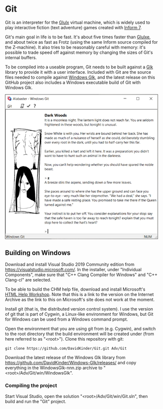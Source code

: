 # Git

Git is an interpreter for the [Glulx](https://eblong.com/zarf/glulx/) virtual machine, which is widely used to play interactive fiction (text adventure) games created with [Inform 7](http://inform7.com/).

Git's main goal in life is to be fast. It's about five times faster than [Glulxe](https://github.com/erkyrath/glulxe), and about twice as fast as Frotz (using the same Inform source compiled for the Z-machine). It also tries to be reasonably careful with memory: it's possible to trade speed off against memory by changing the sizes of Git's internal buffers.

To be compiled into a useable program, Git needs to be built against a [Glk](https://eblong.com/zarf/glk/) library to provide it with a user interface. Included with Git are the source files needed to compile against [Windows Glk](https://github.com/DavidKinder/Windows-Glk), and the latest release on this GitHub project also includes a Windows executable build of Git with Windows Glk.

![Windows Git playing Alabaster](Alabaster.png)

## Building on Windows

Download and install Visual Studio 2019 Community edition from https://visualstudio.microsoft.com/. In the installer, under "Individual Components", make sure that "C++ Clang Compiler for Windows" and "C++ Clang-cl" are selected.

To be able to build the CHM help file, download and install Microsoft's [HTML Help Workshop](https://web.archive.org/web/20200810052030/https://www.microsoft.com/en-us/download/confirmation.aspx?id=21138). Note that this is a link to the version on the Internet Archive as the link to this on Microsoft's site does not work at the moment.

Install git (that is, the distributed version control system). I use the version of git that is part of Cygwin, a Linux-like environment for Windows, but Git for Windows can be used from a Windows command prompt.

Open the environment that you are using git from (e.g. Cygwin), and switch to the root directory that the build environment will be created under (from here referred to as "\<root>"). Clone this repository with git:
```
git clone https://github.com/DavidKinder/Git.git Adv/Git
```

Download the latest release of the Windows Glk library from https://github.com/DavidKinder/Windows-Glk/releases/ and copy everything in the WindowsGlk-nnn.zip archive to "\<root>/Adv/Git/win/WindowsGlk".

### Compiling the project

Start Visual Studio, open the solution "\<root>/Adv/Git/win/Git.sln", then build and run the "Git" project.

